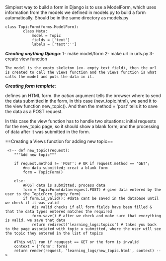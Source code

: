 Simplest way to build a form in Django is to use a ModelForm, which uses information from the models we defined in models.py to build a form automatically. Should be in the same directory as models.py

```
class TopicForm(forms.ModelForm):
		class Meta:
			model = Topic
			fields = ['text']
			labels = ['text':'']

```

***Creating anything Django***:
	1- make model/form
	2- make url in urls.py
	3- create view function

	The model is the empty skeleton (ex. empty text field), then the url is created to call the views function and the views function is what calls the model and puts the data in it.


***Creating form template***:
	<form> defines an HTML form.
	 the *action* argument tells the browser where to send the data submitted in the form, in this case (new_topic.html), we send it to the view function new_topic(). And then the method = 'post' tells it to save the data as a POST request. 

In this case the view function has to handle two situations: initial requests for the new_topic page, so it should show a blank form; and the processing of data after it was submitted in the form.


==Creating a Views function for adding new topic==

```
 <!-- def new_topic(request):
    """Add new topic"""

    if request.method != 'POST': # OR if request.method == 'GET';
        #no data submitted; creat a blank form
        form = TopicForm()

    else:
        #POST data is submitted; process data
        form = TopicForm(data=request.POST) # give data entered by the user to the TopicForm (empty form)
        if form.is_valid(): #data cant be saved in the database until we check if it was valid
            #is valid checks if all form fields have been filled & that the data types entered matches the required
            form.save() # after we check and make sure that everything is valid, we save that data
            return redirect('learning_logs:topics') # takes you back to the page associated with topic u submitted, where the user will see the topic they entered in the list of topics
        
    #This will run if reuquest == GET or the form is invalid
    context = {'form': form}
    return render(request, 'learning_logs/new_topic.html', context) -->

```


<!-- {{ }} is used to output data 
        {% %} is used for logic and actions-->

